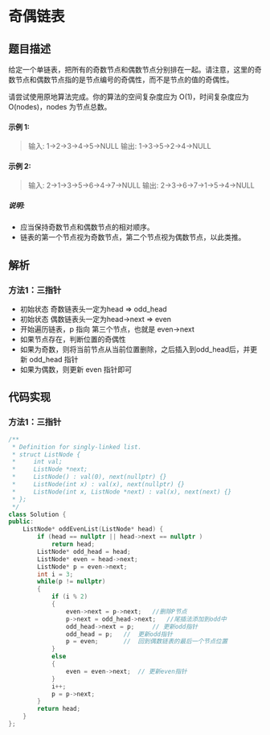 # 奇偶链表

## 题目描述

给定一个单链表，把所有的奇数节点和偶数节点分别排在一起。请注意，这里的奇数节点和偶数节点指的是节点编号的奇偶性，而不是节点的值的奇偶性。

请尝试使用原地算法完成。你的算法的空间复杂度应为 O(1)，时间复杂度应为 O(nodes)，nodes 为节点总数。

#### 示例 1:
> 输入: 1->2->3->4->5->NULL
> 输出: 1->3->5->2->4->NULL

#### 示例 2:
> 输入: 2->1->3->5->6->4->7->NULL 
> 输出: 2->3->6->7->1->5->4->NULL

##### 说明:
- 应当保持奇数节点和偶数节点的相对顺序。
- 链表的第一个节点视为奇数节点，第二个节点视为偶数节点，以此类推。

## 解析
### 方法1：三指针
- 初始状态 奇数链表头一定为head         => odd_head
- 初始状态 偶数链表头一定为head->next   => even
- 开始遍历链表，p 指向 第三个节点，也就是 even->next
- 如果节点存在，判断位置的奇偶性
- 如果为奇数，则将当前节点从当前位置删除，之后插入到odd_head后，并更新 odd_head 指针
- 如果为偶数，则更新 even 指针即可


## 代码实现
### 方法1：三指针
```C++
/**
 * Definition for singly-linked list.
 * struct ListNode {
 *     int val;
 *     ListNode *next;
 *     ListNode() : val(0), next(nullptr) {}
 *     ListNode(int x) : val(x), next(nullptr) {}
 *     ListNode(int x, ListNode *next) : val(x), next(next) {}
 * };
 */
class Solution {
public:
    ListNode* oddEvenList(ListNode* head) {
        if (head == nullptr || head->next == nullptr )
            return head;
        ListNode* odd_head = head;
        ListNode* even = head->next;
        ListNode* p = even->next;
        int i = 3;
        while(p != nullptr)
        {
            if (i % 2)
            {
                even->next = p->next;   //删除P节点
                p->next = odd_head->next;   //尾插法添加到odd中
                odd_head->next = p;     // 更新odd指针
                odd_head = p;   //  更新odd指针
                p = even;       //  回到偶数链表的最后一个节点位置
            }
            else
            {
                even = even->next;  // 更新even指针
            }
            i++;
            p = p->next;
        }
        return head;
    }
};
```
